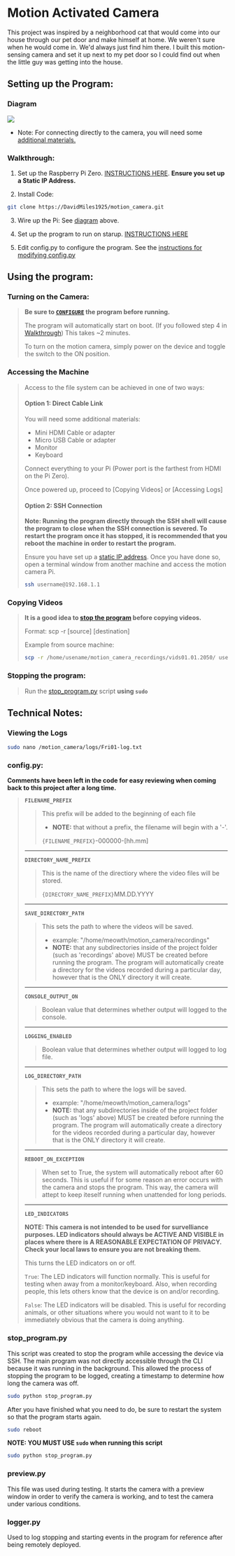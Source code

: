 # Motion Activated Camera

This project was inspired by a neighborhood cat that would come into our house through our pet door and make himself at home. We weren't sure when he would come in. We'd always just find him there. I built this motion-sensing camera and set it up next to my pet door so I could find out when the little guy was getting into the house.

## Setting up the Program:

### Diagram

<img src="./readme/motion_camera_diagram.png">

- Note: For connecting directly to the camera, you will need some [additional materials.](#option-1-direct-cable-link)

### Walkthrough:

1. Set up the Raspberry Pi Zero. [INSTRUCTIONS HERE](https://github.com/DavidMiles1925/pi_zero_setup). **Ensure you set up a Static IP Address.**

2. Install Code:

```bash
git clone https://DavidMiles1925/motion_camera.git
```
3. Wire up the Pi: See [diagram](#diagram) above.

4. Set up the program to run on starup. [INSTRUCTIONS HERE](https://github.com/DavidMiles1925/pi_zero_setup#configure-a-program-to-run-on-startup)

5. Edit config.py to configure the program. See the [instructions for modifying config.py](#configpy)


## Using the program:

### Turning on the Camera:

>
> **Be sure to [`CONFIGURE`](#configpy) the program before running.**
> 
> The program will automatically start on boot. (If you followed step 4 in [Walkthrough](#walkthrough)) This takes ~2 minutes.
> 
> To turn on the motion camera, simply power on the device and toggle the switch to the ON position.
>

### Accessing the Machine

>
> Access to the file system can be achieved in one of two ways:
> 
> #### Option 1: Direct Cable Link
> 
> You will need some additional materials:
> - Mini HDMI Cable or adapter
> - Micro USB Cable or adapter
> - Monitor
> - Keyboard
> 
> Connect everything to your Pi (Power port is the farthest from HDMI on the Pi Zero).
> 
> Once powered up, proceed to [Copying Videos] or [Accessing Logs]
> 
> #### Option 2: SSH Connection
>
>**Note: Running the program directly through the SSH shell will cause the program to close when the SSH connection is severed. To restart the program once it has stopped, it is recommended that you reboot the machine in order to restart the program.**
> 
> Ensure you have set up a [static IP address](https://github.com/DavidMiles1925/pi_zero_setup#configure-static-ip-address). Once you have done so, open a terminal window from another machine and access the motion camera Pi.
> 
> ```bash
> ssh username@192.168.1.1
> ```
> 

### Copying Videos

>
>**It is a good idea to [stop the program](#stop_programpy) before copying videos.**
>
>Format: scp -r [source] [destination]
>
>Example from source machine:
>
>```bash
>scp -r /home/usename/motion_camera_recordings/vids01.01.2050/ user@:/home/copy/here
>```
>

### Stopping the program:
>
>Run the [stop_program.py](#stop_programpy) script **using `sudo`**
>

## Technical Notes:

### Viewing the Logs

```bash
sudo nano /motion_camera/logs/Fri01-log.txt
```

### config.py:

**Comments have been left in the code for easy reviewing when coming back to this project after a long time.**

>
>**`FILENAME_PREFIX`**
>
>>This prefix will be added to the beginning of each file  
>>- **NOTE:** that without a prefix, the filename will begin with a '-'.
>>
>>`{FILENAME_PREFIX}`-000000-[hh.mm]
>
>---
>
>**`DIRECTORY_NAME_PREFIX`**
>
>>This is the name of the directiory where the video files will be stored.
>>
>>`{DIRECTORY_NAME_PREFIX}`MM.DD.YYYY
>
>---
>
>**`SAVE_DIRECTORY_PATH`**
>
>> This sets the path to where the videos will be saved.
>>- example: "/home/meowth/motion_camera/recordings"  
>>- **NOTE:** that any subdirectories inside of the project folder (such as 'recordings' above) MUST be created before running the program. The program will automatically create a directory for the videos recorded during a particular day, however that is the ONLY directory it will create.
>
>---
>
> **`CONSOLE_OUTPUT_ON`**
> 
>> Boolean value that determines whether output will logged to the console.
>
>---
>
> **`LOGGING_ENABLED`**
>
>> Boolean value that determines whether output will logged to log file.
>
>---
>
>**`LOG_DIRECTORY_PATH`**
>
>> This sets the path to where the logs will be saved.
>>- example: "/home/meowth/motion_camera/logs"  
>>- **NOTE:** that any subdirectories inside of the project folder (such as 'logs' above) MUST be created before running the program. The program will automatically create a directory for the videos recorded during a particular day, however that is the ONLY directory it will create.
>
>---
>
>**`REBOOT_ON_EXCEPTION`**
>
>> When set to True, the system will automatically reboot after 60 seconds. This is useful if for some reason an error occurs with the camera and stops the program. This way, the camera will attept to keep iteself running when unattended for long periods.
>
>---
>**`LED_INDICATORS`**
>
> **NOTE: This camera is not intended to be used for survelliance purposes. LED indicators should always be ACTIVE AND VISIBLE in places where there is A REASONABLE EXPECTATION OF PRIVACY. Check your local laws to ensure you are not breaking them.**
>
>This turns the LED indicators on or off.
>
>`True`: The LED indicators will function normally. This is useful for testing when away from a monitor/keyboard. Also, when recording people, this lets others know that the device is on and/or recording.
>
>`False`: The LED indicators will be disabled. This is useful for recording animals, or other situations where you would not want to it to be immediately obvious that the camera is doing anything.
>

### stop_program.py

This script was created to stop the program while accessing the device via SSH. The main program was not directly accessible through the CLI because it was running in the background. This allowed the process of stopping the program to be logged, creating a timestamp to determine how long the camera was off.

```bash
sudo python stop_program.py
```

After you have finished what you need to do, be sure to restart the system so that the program starts again.

```bash
sudo reboot
```

**NOTE: YOU MUST USE `sudo` when running this script**

```bash
sudo python stop_program.py
```

### preview.py

This file was used during testing. It starts the camera with a preview window in order to verify the camera is working, and to test the camera under various conditions.

### logger.py

Used to log stopping and starting events in the program for reference after being remotely deployed.